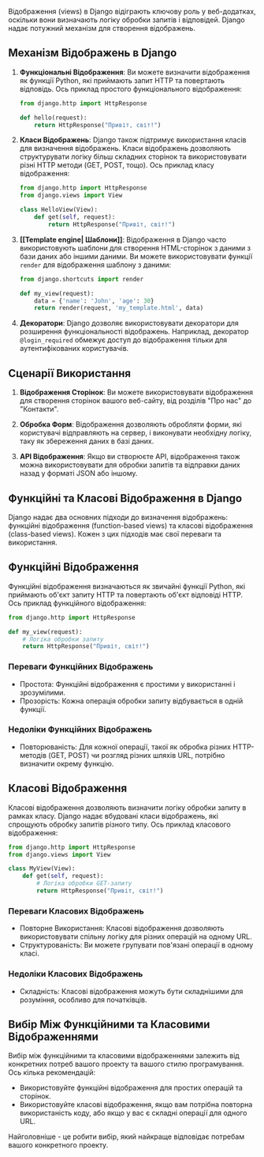 
Відображення (views) в Django відіграють ключову роль у веб-додатках, оскільки вони визначають логіку обробки запитів і відповідей. Django надає потужний механізм для створення відображень.

## Механізм Відображень в Django

1. **Функціональні Відображення**: Ви можете визначити відображення як функції Python, які приймають запит HTTP та повертають відповідь. Ось приклад простого функціонального відображення:

   ```python
   from django.http import HttpResponse

   def hello(request):
       return HttpResponse("Привіт, світ!")
   ```

2. **Класи Відображень**: Django також підтримує використання класів для визначення відображень. Класи відображень дозволяють структурувати логіку більш складних сторінок та використовувати різні HTTP методи (GET, POST, тощо). Ось приклад класу відображення:

   ```python
   from django.http import HttpResponse
   from django.views import View

   class HelloView(View):
       def get(self, request):
           return HttpResponse("Привіт, світ!")
   ```

3. **[[Template engine| Шаблони]]**: Відображення в Django часто використовують шаблони для створення HTML-сторінок з даними з бази даних або іншими даними. Ви можете використовувати функції `render` для відображення шаблону з даними:

   ```python
   from django.shortcuts import render

   def my_view(request):
       data = {'name': 'John', 'age': 30}
       return render(request, 'my_template.html', data)
   ```

4. **Декоратори**: Django дозволяє використовувати декоратори для розширення функціональності відображень. Наприклад, декоратор `@login_required` обмежує доступ до відображення тільки для аутентифікованих користувачів.

## Сценарії Використання

1. **Відображення Сторінок**: Ви можете використовувати відображення для створення сторінок вашого веб-сайту, від розділів "Про нас" до "Контакти".

2. **Обробка Форм**: Відображення дозволяють обробляти форми, які користувачі відправляють на сервер, і виконувати необхідну логіку, таку як збереження даних в базі даних.

3. **API Відображення**: Якщо ви створюєте API, відображення також можна використовувати для обробки запитів та відправки даних назад у форматі JSON або іншому.
## Функційні та Класові Відображення в Django

Django надає два основних підходи до визначення відображень: функційні відображення (function-based views) та класові відображення (class-based views). Кожен з цих підходів має свої переваги та використання.

## Функційні Відображення

Функційні відображення визначаються як звичайні функції Python, які приймають об'єкт запиту HTTP та повертають об'єкт відповіді HTTP. Ось приклад функційного відображення:

```python
from django.http import HttpResponse

def my_view(request):
    # Логіка обробки запиту
    return HttpResponse("Привіт, світ!")
```

### Переваги Функційних Відображень

- Простота: Функційні відображення є простими у використанні і зрозумілими.
- Прозорість: Кожна операція обробки запиту відбувається в одній функції.

### Недоліки Функційних Відображень

- Повторюваність: Для кожної операції, такої як обробка різних HTTP-методів (GET, POST) чи розгляд різних шляхів URL, потрібно визначити окрему функцію.

## Класові Відображення

Класові відображення дозволяють визначити логіку обробки запиту в рамках класу. Django надає вбудовані класи відображень, які спрощують обробку запитів різного типу. Ось приклад класового відображення:

```python
from django.http import HttpResponse
from django.views import View

class MyView(View):
    def get(self, request):
        # Логіка обробки GET-запиту
        return HttpResponse("Привіт, світ!")
```

### Переваги Класових Відображень

- Повторне Використання: Класові відображення дозволяють використовувати спільну логіку для різних операцій на одному URL.
- Структурованість: Ви можете групувати пов'язані операції в одному класі.

### Недоліки Класових Відображень

- Складність: Класові відображення можуть бути складнішими для розуміння, особливо для початківців.

## Вибір Між Функційними та Класовими Відображеннями

Вибір між функційними та класовими відображеннями залежить від конкретних потреб вашого проекту та вашого стилю програмування. Ось кілька рекомендацій:

- Використовуйте функційні відображення для простих операцій та сторінок.
- Використовуйте класові відображення, якщо вам потрібна повторна використаність коду, або якщо у вас є складні операції для одного URL.

Найголовніше - це робити вибір, який найкраще відповідає потребам вашого конкретного проекту.
